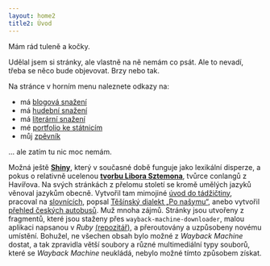 ```yaml
---
layout: home2
title2: Úvod
---
```



Mám rád tuleně a kočky.

Udělal jsem si stránky, ale vlastně na ně nemám co psát. Ale to nevadí, třeba se něco bude objevovat. Brzy nebo tak.

Na stránce v horním menu naleznete odkazy na:

- má [blogová snažení](/blog)
- má [hudební snažení](/hudba)
- má [literární snažení](/literatura)
- mé [portfolio ke státnicím](/cv)
- můj [zpěvník](/zpevnik/)

... ale zatím tu nic moc nemám.

Možná ještě [**Shiny**](/shiny/), který v současné době funguje jako lexikální disperze, a pokus o relativně ucelenou [**tvorbu Libora Sztemona**](/ls78), tvůrce conlangů z Havířova. Na svých stránkách z přelomu století se kromě umělých jazyků věnoval jazykům obecně. Vytvořil tam mimojiné [úvod do tádžičtiny](/ls78/tajcze.htm), pracoval na [slovnících](ls78/freedict.htm), popsal [Těšínský dialekt „Po našymu“](/ls78/ponaszymu.htm), anebo vytvořil [přehled českých autobusů](/ls78/sztemon/buses_cz.htm). Muž mnoha zájmů. Stránky jsou utvořeny z fragmentů, které jsou staženy přes `wayback-machine-downloader`, malou aplikaci napsanou v *Ruby* [(repozitář)](https://github.com/cocoflan/wayback-machine-downloader), a přeroutovány a uzpůsobeny novému umístění. Bohužel, ne všechen obsah bylo možné z *Wayback Machine* dostat, a tak zpravidla větší soubory a různé multimediální typy souborů, které se *Wayback Machine* neukládá, nebylo možné tímto způsobem získat.
